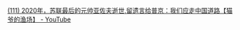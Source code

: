 [(111) 2020年，苏联最后的元帅亚佐夫逝世,留遗言给普京：我们应走中国道路【猫爷的渔场】 - YouTube](https://www.youtube.com/watch?v=K50uAEbzW2g)